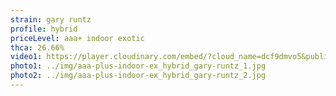 ```yaml
---
strain: gary runtz
profile: hybrid
priceLevel: aaa+ indoor exotic
thca: 26.66%
video1: https://player.cloudinary.com/embed/?cloud_name=dcf9dmvo5&public_id=aaa-plus-indoor-ex_hybrid_gary-runtz_zczmql&profile=flower
photo1: ../img/aaa-plus-indoor-ex_hybrid_gary-runtz_1.jpg
photo2: ../img/aaa-plus-indoor-ex_hybrid_gary-runtz_2.jpg
---
```

